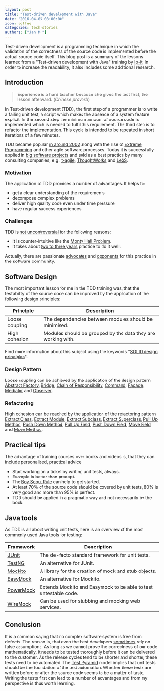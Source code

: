 ```yaml
---
layout: post
title: "Test-driven development with Java"
date: "2016-04-05 08:00:00"
icon: coffee
categories: tech-stories
authors: ["Jan M."]
---
```


Test-driven development is a programming technique in which the validation of the correctness of the source code is implemented before the actual source code itself.
This blog post is a summary of the lessons learned from a "Test-driven development with Java" training by [lp-it](http://www.lp-it.de/schulungen/java-test-driven-development-schulung.php3).
In order to increase the readability, it also includes some additional research.

## Introduction

> Experience is a hard teacher because she gives the test first, the lesson afterward. (*Chinese proverb*)

In Test-driven development (TDD), the first step of a programmer is to write a failing unit test, a script which makes the absence of a system feature explicit.
In the second step the minimum amount of source code is implemented which is needed to fulfil this requirement.
The third step is to refactor the implementation.
This cycle is intended to be repeated in short iterations of a few minutes.

TDD became popular [in around 2002](http://c2.com/cgi/wiki?TenYearsOfTestDrivenDevelopment) along with the rise of [Extreme Programming](http://www.extremeprogramming.org/map/project.html) and other agile software processes.
Today it is successfully applied in [big software projects](http://programmers.stackexchange.com/questions/74580/looking-for-case-studies-of-how-tdd-improved-quality-and-or-speed-of-development) and sold as a best practice by many consulting companies, e.g. [it-agile](https://www.it-agile.de/schulungen/agile-entwicklungspraktiken/tdd-camp/), [ThoughtWorks](https://www.thoughtworks.com/de/insights/blog/building-vibrant-software-testing-community-africa) and [LeSS](https://less.works/less/technical-excellence/test-driven-development.html).

### Motivation

The application of TDD promises a number of advantages.
It helps to:

* get a clear understanding of the requirements
* decompose complex problems
* deliver high quality code even under time pressure
* have regular success experiences.

### Challenges

TDD is [not uncontroversial](http://martinfowler.com/articles/is-tdd-dead/) for the following reasons:

* It is counter-intuitive like the [Monty Hall Problem](https://github.com/jmewes/MontyHallProblem).
* It takes about [two to three years](http://developeronfire.com/episode-114-robert-martin-master-craftsman) practice to do it well.

Actually, there are passionate [advocates](http://blog.cleancoder.com/uncle-bob/2016/03/19/GivingUpOnTDD.html) and [opponents](http://beust.com/weblog/2014/05/11/the-pitfalls-of-test-driven-development/) for this practice in the software community.

## Software Design

The most important lesson for me in the TDD training was, that the testability of the source code can be improved by the application of the following design principles:

| Principle     | Description  |
|---------------|---------------|
| Loose coupling     | The dependencies between modules should be minimised. |
| High cohesion     | Modules should be grouped by the data they are working with. |

Find more information about this subject using the keywords "[SOLID design principles](https://www.google.com/search?q%3Dsolid%2Bdesign%2Bprinciples)".

### Design Pattern

Loose coupling can be achieved by the application of the design pattern [Abstract Factory](http://www.tutorialspoint.com/design_pattern/abstract_factory_pattern.htm), [Bridge](http://www.tutorialspoint.com/design_pattern/bridge_pattern.htm), [Chain of Responsibility](http://www.tutorialspoint.com/design_pattern/chain_of_responsibility_pattern.htm), [Command](http://www.tutorialspoint.com/design_pattern/command_pattern.htm), [Facade](http://www.tutorialspoint.com/design_pattern/facade_pattern.htm), [Mediator](http://www.tutorialspoint.com/design_pattern/mediator_pattern.htm) and [Observer](http://www.tutorialspoint.com/design_pattern/observer_pattern.htm).

### Refactoring

High cohesion can be reached by the application of the refactoring pattern [Extract Class](http://refactoring.com/catalog/extractClass.html), [Extract Module](http://refactoring.com/catalog/extractModule.html), [Extract Subclass](http://refactoring.com/catalog/extractSubclass.html), [Extract Superclass](http://refactoring.com/catalog/extractSuperclass.html), [Pull Up Method](http://refactoring.com/catalog/pullUpMethod.html), [Push Down Method](http://refactoring.com/catalog/pushDownMethod.html), [Pull Up Field](http://refactoring.com/catalog/pullUpField.html), [Push Down Field](http://refactoring.com/catalog/pushDownField.html), [Move Field](http://refactoring.com/catalog/moveField.html) and [Move Method](http://refactoring.com/catalog/moveMethod.html).

## Practical tips

The advantage of training courses over books and videos is, that they can include personalised, practical advice:

* Start working on a ticket by writing unit tests, always.
* Example is better than precept.
* The [Boy Scout Rule](http://programmer.97things.oreilly.com/wiki/index.php/The_Boy_Scout_Rule) can help to get started.
* At least 70% of the source code should be covered by unit tests, 80% is very good and more than 95% is perfect.
* TDD should be applied in a pragmatic way and not necessarily by the book.

## Java tools

As TDD is all about writing unit tests, here is an overview of the most commonly used Java tools for testing:

| Framework     | Description  |
|---------------|---------------|
| [JUnit](http://junit.org)      | The de-facto standard framework for unit tests. |
| [TestNG](http://testng.org)      | An alternative for JUnit. |
| [Mockito](http://mockito.org/)   | A library for the creation of mock and stub objects. |
| [EasyMock](http://easymock.org/)   | An alternative for Mockito. |
| [PowerMock](https://github.com/jayway/powermock)   | Extends Mockito and Easymock to be able to test untestable code. |
| [WireMock](http://wiremock.org/)   |Can be used for stubbing and mocking web services. |

## Conclusion

It is a common saying that no complex software system is free from defects.
The reason is, that even the best developers [sometimes](http://programmers.stackexchange.com/questions/185660/is-the-average-number-of-bugs-per-loc-the-same-for-different-programming-languag) rely on false assumptions.
As long as we cannot prove the correctness of our code mathematically, it needs to be tested thoroughly before it can be delivered to the customer.
As the release cycles tend to be shorter and shorter, these tests need to be automated.
The [Test Pyramid](http://martinfowler.com/bliki/TestPyramid.html) model implies that unit tests should be the foundation of the test automation.
Whether these tests are written before or after the source code seems to be a matter of taste.
Writing the tests first can lead to a number of advantages and from my perspective is thus worth learning.
